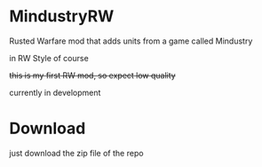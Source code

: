 # MindustryRW
Rusted Warfare mod that adds units from a game called Mindustry


in RW Style of course


~~this is my first RW mod, so expect low quality~~

currently in development
# Download
just download the zip file of the repo
